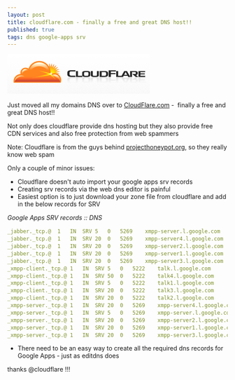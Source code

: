 ```yaml
---
layout: post
title: cloudflare.com - finally a free and great DNS host!!
published: true
tags: dns google-apps srv
---
```

![](/img/cloudflare.png)

Just moved all my domains DNS over to [CloudFlare.com](http://cloudflare.com) -  finally a free and great DNS host!!
 
Not only does cloudflare provide dns hosting but they also provide free CDN services and also free protection from web spammers

Note: Cloudflare is from the guys behind [projecthoneypot.org](http://projecthoneypot.org), so they really know web spam
 
Only a couple of minor issues:

* Cloudflare doesn't auto import your google apps srv records
* Creating srv records via the web dns editor is painful
* Easiest option is to just download your zone file from cloudflare and add in the below records for SRV

_Google Apps SRV records :: DNS_

``` yaml
_jabber._tcp.@  1   IN  SRV 5   0   5269    xmpp-server.l.google.com
_jabber._tcp.@  1   IN  SRV 20  0   5269    xmpp-server4.l.google.com
_jabber._tcp.@  1   IN  SRV 20  0   5269    xmpp-server2.l.google.com
_jabber._tcp.@  1   IN  SRV 20  0   5269    xmpp-server1.l.google.com
_jabber._tcp.@  1   IN  SRV 20  0   5269    xmpp-server3.l.google.com
_xmpp-client._tcp.@ 1   IN  SRV 5   0   5222    talk.l.google.com
_xmpp-client._tcp.@ 1   IN  SRV 50  0   5222    talk4.l.google.com
_xmpp-client._tcp.@ 1   IN  SRV 5   0   5222    talk1.l.google.com
_xmpp-client._tcp.@ 1   IN  SRV 20  0   5222    talk3.l.google.com
_xmpp-client._tcp.@ 1   IN  SRV 20  0   5222    talk2.l.google.com
_xmpp-server._tcp.@ 1   IN  SRV 20  0   5269    xmpp-server4.l.google.com
_xmpp-server._tcp.@ 1   IN  SRV 5   0   5269    xmpp-server.l.google.com
_xmpp-server._tcp.@ 1   IN  SRV 20  0   5269    xmpp-server2.l.google.com
_xmpp-server._tcp.@ 1   IN  SRV 20  0   5269    xmpp-server1.l.google.com
_xmpp-server._tcp.@ 1   IN  SRV 20  0   5269    xmpp-server3.l.google.co
```

* There need to be an easy way to create all the required dns records for Google Apps - just as editdns does
 
thanks @cloudflare !!!